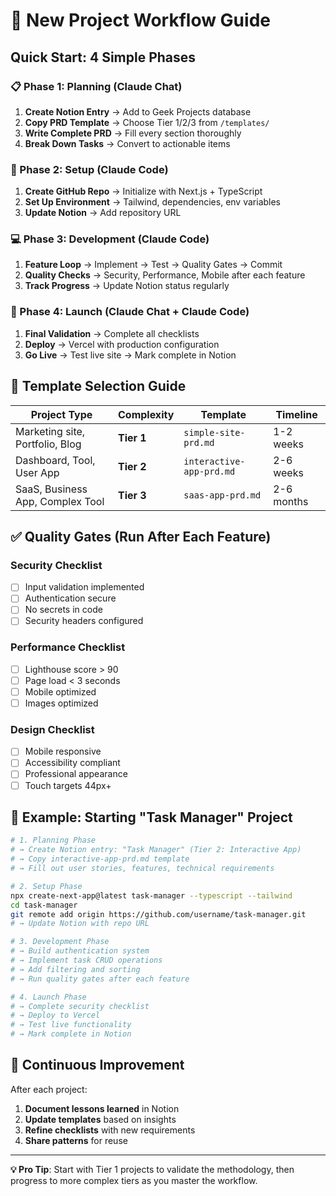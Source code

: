 # 🚀 New Project Workflow Guide

## Quick Start: 4 Simple Phases

### 📋 Phase 1: Planning (Claude Chat)
1. **Create Notion Entry** → Add to Geek Projects database
2. **Copy PRD Template** → Choose Tier 1/2/3 from `/templates/`
3. **Write Complete PRD** → Fill every section thoroughly
4. **Break Down Tasks** → Convert to actionable items

### 🔧 Phase 2: Setup (Claude Code)
1. **Create GitHub Repo** → Initialize with Next.js + TypeScript
2. **Set Up Environment** → Tailwind, dependencies, env variables
3. **Update Notion** → Add repository URL

### 💻 Phase 3: Development (Claude Code)
1. **Feature Loop** → Implement → Test → Quality Gates → Commit
2. **Quality Checks** → Security, Performance, Mobile after each feature
3. **Track Progress** → Update Notion status regularly

### 🚀 Phase 4: Launch (Claude Chat + Claude Code)
1. **Final Validation** → Complete all checklists
2. **Deploy** → Vercel with production configuration
3. **Go Live** → Test live site → Mark complete in Notion

## 📁 Template Selection Guide

| Project Type | Complexity | Template | Timeline |
|--------------|------------|----------|----------|
| Marketing site, Portfolio, Blog | **Tier 1** | `simple-site-prd.md` | 1-2 weeks |
| Dashboard, Tool, User App | **Tier 2** | `interactive-app-prd.md` | 2-6 weeks |
| SaaS, Business App, Complex Tool | **Tier 3** | `saas-app-prd.md` | 2-6 months |

## ✅ Quality Gates (Run After Each Feature)

### Security Checklist
- [ ] Input validation implemented
- [ ] Authentication secure
- [ ] No secrets in code
- [ ] Security headers configured

### Performance Checklist  
- [ ] Lighthouse score > 90
- [ ] Page load < 3 seconds
- [ ] Mobile optimized
- [ ] Images optimized

### Design Checklist
- [ ] Mobile responsive
- [ ] Accessibility compliant
- [ ] Professional appearance
- [ ] Touch targets 44px+

## 🎯 Example: Starting "Task Manager" Project

```bash
# 1. Planning Phase
# → Create Notion entry: "Task Manager" (Tier 2: Interactive App)
# → Copy interactive-app-prd.md template
# → Fill out user stories, features, technical requirements

# 2. Setup Phase
npx create-next-app@latest task-manager --typescript --tailwind
cd task-manager
git remote add origin https://github.com/username/task-manager.git
# → Update Notion with repo URL

# 3. Development Phase
# → Build authentication system
# → Implement task CRUD operations  
# → Add filtering and sorting
# → Run quality gates after each feature

# 4. Launch Phase
# → Complete security checklist
# → Deploy to Vercel
# → Test live functionality
# → Mark complete in Notion
```

## 🔄 Continuous Improvement

After each project:
1. **Document lessons learned** in Notion
2. **Update templates** based on insights  
3. **Refine checklists** with new requirements
4. **Share patterns** for reuse

---

**💡 Pro Tip**: Start with Tier 1 projects to validate the methodology, then progress to more complex tiers as you master the workflow.